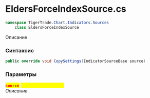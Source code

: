 
# EldersForceIndexSource.cs
```csharp
namespace TigerTrade.Chart.Indicators.Sources  
    class EldersForceIndexSource
```

Описание

### Синтаксис
```csharp
public override void CopySettings(IndicatorSourceBase source)
```

### Параметры  
<mark style="color:red;">**`source`**</mark> <mark style="color:yellow;">`IndicatorSourceBase`</mark>  
 *Описание*  
  

                    
                    